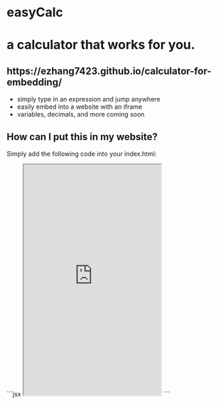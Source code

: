 # easyCalc
<h1>a calculator that works for you.</h1>
<h2>https://ezhang7423.github.io/calculator-for-embedding/</h2>

<ul>
  <li>simply type in an expression and jump anywhere </li>
     <li> easily embed into a website with an iframe</li>
   <li> variables, decimals, and more coming soon</li>
 </ul>

<h2>How can I put this in my website?</h2>
<p>Simply add the following code into your index.html:</p>
  ```jsx
<iframe src="https://ezhang7423.github.io/calculator-for-embedding/" height = 520 px; width = 310 px;>
  <p>Your browser does not support iframes.</p>
</iframe>
```
